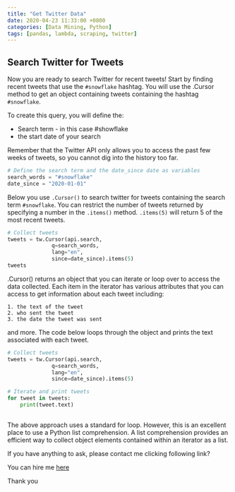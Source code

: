 ```yaml
---
title: "Get Twitter Data"
date: 2020-04-23 11:33:00 +0800
categories: [Data Mining, Python]
tags: [pandas, lambda, scraping, twitter]
---
```



## Search Twitter for Tweets

Now you are ready to search Twitter for recent tweets! Start by finding recent tweets that use the `#snowflake` hashtag. You will use the .Cursor method to get an object containing tweets containing the hashtag `#snowflake`.

To create this query, you will define the:

+ Search term - in this case #showflake
+ the start date of your search

Remember that the Twitter API only allows you to access the past few weeks of tweets, so you cannot dig into the history too far.

```python
# Define the search term and the date_since date as variables
search_words = "#snowflake"
date_since = "2020-01-01"
```


Below you use `.Cursor()` to search twitter for tweets containing the search term `#snowflake`. You can restrict the number of tweets returned by specifying a number in the `.items()` method. `.items(5)` will return 5 of the most recent tweets.

```python
# Collect tweets
tweets = tw.Cursor(api.search,
              q=search_words,
              lang="en",
              since=date_since).items(5)
tweets
```
.Cursor() returns an object that you can iterate or loop over to access the data collected. Each item in the iterator has various attributes that you can access to get information about each tweet including:

    1. the text of the tweet
    2. who sent the tweet
    3. the date the tweet was sent

and more. The code below loops through the object and prints the text associated with each tweet.


```python 
# Collect tweets
tweets = tw.Cursor(api.search,
              q=search_words,
              lang="en",
              since=date_since).items(5)

# Iterate and print tweets
for tweet in tweets:
    print(tweet.text)
    
```

The above approach uses a standard for loop. However, this is an excellent place to use a Python list comprehension. A list comprehension provides an efficient way to collect object elements contained within an iterator as a list.


If you have anything to ask, please contact me clicking following link?


You can hire me [here](https://www.fiverr.com/coderjs)

Thank you
